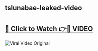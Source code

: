 ## tslunabae-leaked-video 

# <h2><a href="http://freeplayer.one?title=tslunabae-leaked-video&ref=21J">🔗 Click to Watch 👉🔴 VIDEO</a></h2>

<a href="http://freeplayer.one?title=tslunabae-leaked-video&ref=21J" rel="nofollow" data-target="animated-image.originalLink"><img src="https://i.ibb.co.com/xMMVF88/686577567.gif" alt="Viral Video Original" style="max-width: 100%; display: inline-block;" data-target="animated-image.originalImage"></a>

